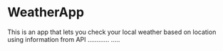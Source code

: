 # WeatherApp
This is an app that lets you check your local weather based on location using information from API
............
.....
